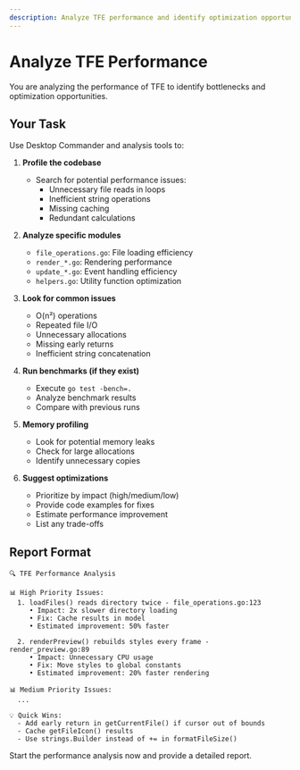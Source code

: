 ```yaml
---
description: Analyze TFE performance and identify optimization opportunities
---
```


# Analyze TFE Performance

You are analyzing the performance of TFE to identify bottlenecks and optimization opportunities.

## Your Task

Use Desktop Commander and analysis tools to:

1. **Profile the codebase**
   - Search for potential performance issues:
     - Unnecessary file reads in loops
     - Inefficient string operations
     - Missing caching
     - Redundant calculations

2. **Analyze specific modules**
   - `file_operations.go`: File loading efficiency
   - `render_*.go`: Rendering performance
   - `update_*.go`: Event handling efficiency
   - `helpers.go`: Utility function optimization

3. **Look for common issues**
   - O(n²) operations
   - Repeated file I/O
   - Unnecessary allocations
   - Missing early returns
   - Inefficient string concatenation

4. **Run benchmarks (if they exist)**
   - Execute `go test -bench=.`
   - Analyze benchmark results
   - Compare with previous runs

5. **Memory profiling**
   - Look for potential memory leaks
   - Check for large allocations
   - Identify unnecessary copies

6. **Suggest optimizations**
   - Prioritize by impact (high/medium/low)
   - Provide code examples for fixes
   - Estimate performance improvement
   - List any trade-offs

## Report Format

```
🔍 TFE Performance Analysis

📊 High Priority Issues:
  1. loadFiles() reads directory twice - file_operations.go:123
     • Impact: 2x slower directory loading
     • Fix: Cache results in model
     • Estimated improvement: 50% faster

  2. renderPreview() rebuilds styles every frame - render_preview.go:89
     • Impact: Unnecessary CPU usage
     • Fix: Move styles to global constants
     • Estimated improvement: 20% faster rendering

📊 Medium Priority Issues:
  ...

💡 Quick Wins:
  - Add early return in getCurrentFile() if cursor out of bounds
  - Cache getFileIcon() results
  - Use strings.Builder instead of += in formatFileSize()
```

Start the performance analysis now and provide a detailed report.
